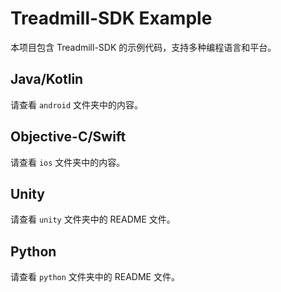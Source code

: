 # Treadmill-SDK Example

本项目包含 Treadmill-SDK 的示例代码，支持多种编程语言和平台。

## Java/Kotlin
请查看 `android` 文件夹中的内容。

## Objective-C/Swift
请查看 `ios` 文件夹中的内容。

## Unity
请查看 `unity` 文件夹中的 README 文件。

## Python
请查看 `python` 文件夹中的 README 文件。
